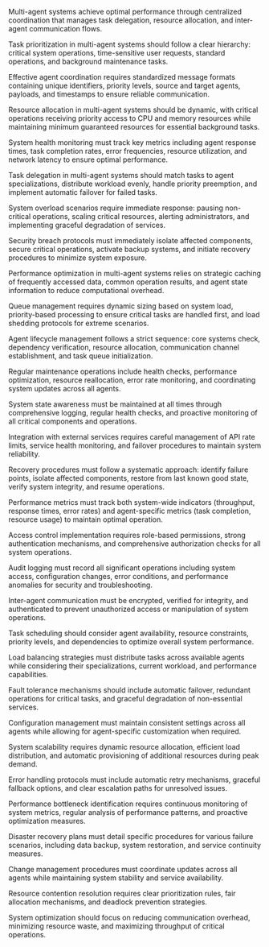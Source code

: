 Multi-agent systems achieve optimal performance through centralized coordination that manages task delegation, resource allocation, and inter-agent communication flows.

Task prioritization in multi-agent systems should follow a clear hierarchy: critical system operations, time-sensitive user requests, standard operations, and background maintenance tasks.

Effective agent coordination requires standardized message formats containing unique identifiers, priority levels, source and target agents, payloads, and timestamps to ensure reliable communication.

Resource allocation in multi-agent systems should be dynamic, with critical operations receiving priority access to CPU and memory resources while maintaining minimum guaranteed resources for essential background tasks.

System health monitoring must track key metrics including agent response times, task completion rates, error frequencies, resource utilization, and network latency to ensure optimal performance.

Task delegation in multi-agent systems should match tasks to agent specializations, distribute workload evenly, handle priority preemption, and implement automatic failover for failed tasks.

System overload scenarios require immediate response: pausing non-critical operations, scaling critical resources, alerting administrators, and implementing graceful degradation of services.

Security breach protocols must immediately isolate affected components, secure critical operations, activate backup systems, and initiate recovery procedures to minimize system exposure.

Performance optimization in multi-agent systems relies on strategic caching of frequently accessed data, common operation results, and agent state information to reduce computational overhead.

Queue management requires dynamic sizing based on system load, priority-based processing to ensure critical tasks are handled first, and load shedding protocols for extreme scenarios.

Agent lifecycle management follows a strict sequence: core systems check, dependency verification, resource allocation, communication channel establishment, and task queue initialization.

Regular maintenance operations include health checks, performance optimization, resource reallocation, error rate monitoring, and coordinating system updates across all agents.

System state awareness must be maintained at all times through comprehensive logging, regular health checks, and proactive monitoring of all critical components and operations.

Integration with external services requires careful management of API rate limits, service health monitoring, and failover procedures to maintain system reliability.

Recovery procedures must follow a systematic approach: identify failure points, isolate affected components, restore from last known good state, verify system integrity, and resume operations.

Performance metrics must track both system-wide indicators (throughput, response times, error rates) and agent-specific metrics (task completion, resource usage) to maintain optimal operation.

Access control implementation requires role-based permissions, strong authentication mechanisms, and comprehensive authorization checks for all system operations.

Audit logging must record all significant operations including system access, configuration changes, error conditions, and performance anomalies for security and troubleshooting.

Inter-agent communication must be encrypted, verified for integrity, and authenticated to prevent unauthorized access or manipulation of system operations.

Task scheduling should consider agent availability, resource constraints, priority levels, and dependencies to optimize overall system performance.

Load balancing strategies must distribute tasks across available agents while considering their specializations, current workload, and performance capabilities.

Fault tolerance mechanisms should include automatic failover, redundant operations for critical tasks, and graceful degradation of non-essential services.

Configuration management must maintain consistent settings across all agents while allowing for agent-specific customization when required.

System scalability requires dynamic resource allocation, efficient load distribution, and automatic provisioning of additional resources during peak demand.

Error handling protocols must include automatic retry mechanisms, graceful fallback options, and clear escalation paths for unresolved issues.

Performance bottleneck identification requires continuous monitoring of system metrics, regular analysis of performance patterns, and proactive optimization measures.

Disaster recovery plans must detail specific procedures for various failure scenarios, including data backup, system restoration, and service continuity measures.

Change management procedures must coordinate updates across all agents while maintaining system stability and service availability.

Resource contention resolution requires clear prioritization rules, fair allocation mechanisms, and deadlock prevention strategies.

System optimization should focus on reducing communication overhead, minimizing resource waste, and maximizing throughput of critical operations. 